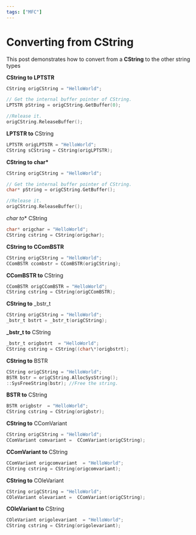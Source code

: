 ```yaml
---
tags: ["MFC"]
---
```


# Converting from CString

<!--markdownlint-disable MD013 MD029 MD036 MD024 MD033 MD040 MD042 MD001 MD051 MD025 MD052-->

This post demonstrates how to convert from a **CString** to the other string types

**CString to LPTSTR**

```cpp
CString origCString = "HelloWorld";

// Get the internal buffer pointer of CString.
LPTSTR pString = origCString.GetBuffer(0);

//Release it.
origCString.ReleaseBuffer();
```

**LPTSTR to** CString

```cpp
LPTSTR origLPTSTR = "HelloWorld";
CString sCString = CString(origLPTSTR);
```

**CString to char\***

```cpp
CString origCString = "HelloWorld";

// Get the internal buffer pointer of CString.
char* pString = origCString.GetBuffer();

//Release it.
origCString.ReleaseBuffer();
```

**char* to** CString

```cpp
char* origchar = "HelloWorld";
CString cstring = CString(origchar);
```

**CString to CComBSTR**

```cpp
CString origCString = "HelloWorld";
CComBSTR ccombstr = CComBSTR(origCString);
```

**CComBSTR to** CString

```cpp
CComBSTR origCComBSTR = "HelloWorld";
CString cstring = CString(origCComBSTR);
```

**CString to** _bstr_t

```cpp
CString origCString = "HelloWorld";
_bstr_t bstrt = _bstr_t(origCString);
```

**_bstr_t to** CString

```cpp
_bstr_t origbstrt  = "HelloWorld";
CString cstring = CString((char\*)origbstrt);
```

**CString to** BSTR

```cpp
CString origCString = "HelloWorld";
BSTR bstr = origCString.AllocSysString();
::SysFreeString(bstr); //Free the string.
```

**BSTR to** CString

```cpp
BSTR origbstr  = "HelloWorld";
CString cstring = CString(origbstr);
```

**CString to** CComVariant

```cpp
CString origCString = "HelloWorld";
CComVariant comvariant =  CComVariant(origCString);
```

**CComVariant to** CString

```cpp
CComVariant origcomvariant  = "HelloWorld";
CString cstring = CString(origcomvariant);
```

**CString to** COleVariant

```cpp
CString origCString = "HelloWorld";
COleVariant olevariant =  CComVariant(origCString);
```

**COleVariant to** CString

```cpp
COleVariant origolevariant  = "HelloWorld";
CString cstring = CString(origolevariant);
```
